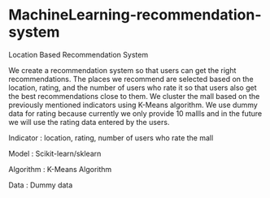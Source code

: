 # MachineLearning-recommendation-system

Location Based Recommendation System

We create a recommendation system so that users can get the right recommendations. The places we recommend are selected based on the location, rating, and the number of users who rate it so that users also get the best recommendations close to them. We cluster the mall based on the previously mentioned indicators using K-Means algorithm. We use dummy data for rating because currently we only provide 10 mallls and in the future we will use the rating data entered by the users.

Indicator : location, rating, number of  users who rate the mall

Model     : Scikit-learn/sklearn

Algorithm : K-Means Algorithm

Data      : Dummy data
